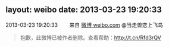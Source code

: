 layout: weibo
date: 2013-03-23 19:20:33
---
<meta name="referrer" content="no-referrer" />

2013-03-23 19:20:33  &nbsp;&nbsp;&nbsp;&nbsp;&nbsp;&nbsp; 来自 <a href="http://weibo.com/" rel="nofollow">微博 weibo.com</a>
@当走兽恋上飞鸟
>  抱歉，此微博已被作者删除。查看帮助：http://t.cn/Rfd3rQV

